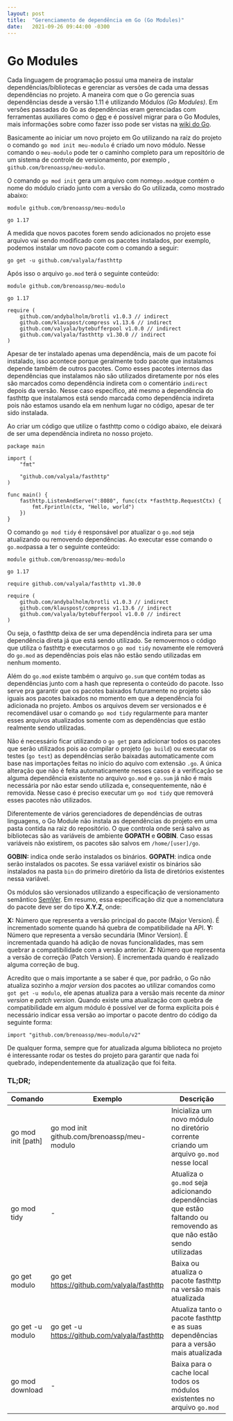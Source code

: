 ```yaml
---
layout: post
title:  "Gerenciamento de dependência em Go (Go Modules)"
date:   2021-09-26 09:44:00 -0300
---
```


# Go Modules

Cada linguagem de programação possui uma maneira de instalar dependências/bibliotecas e gerenciar as versões de cada uma dessas dependências no projeto. A maneira com que o Go gerencia suas dependências desde a versão 1.11 é utilizando Módulos *(Go Modules)*. Em versões passadas do Go as dependências eram gerenciadas com ferramentas auxiliares como o [dep](https://github.com/golang/dep) e é possível migrar para o Go Modules, mais informações sobre como fazer isso pode ser vistas na [wiki do Go](https://github.com/golang/go/wiki/Modules).

Basicamente ao iniciar um novo projeto em Go utilizando na raíz do projeto o comando `go mod init meu-modulo` é criado um novo módulo. Nesse comando o `meu-modulo` pode ter o caminho completo para um repositório de um sistema de controle de versionamento, por exemplo , `github.com/brenoassp/meu-modulo`.

O comando `go mod init` gera um arquivo com nome`go.mod`que contém o nome do módulo criado junto com a versão do Go utilizada, como mostrado abaixo:

```
module github.com/brenoassp/meu-modulo

go 1.17
```

A medida que novos pacotes forem sendo adicionados no projeto esse arquivo vai sendo modificado com os pacotes instalados, por exemplo, podemos instalar um novo pacote com o comando a seguir:

`go get -u github.com/valyala/fasthttp` 

Após isso o arquivo `go.mod` terá o seguinte conteúdo:

```
module github.com/brenoassp/meu-modulo

go 1.17

require (
	github.com/andybalholm/brotli v1.0.3 // indirect
	github.com/klauspost/compress v1.13.6 // indirect
	github.com/valyala/bytebufferpool v1.0.0 // indirect
	github.com/valyala/fasthttp v1.30.0 // indirect
)
```

Apesar de ter instalado apenas uma dependência, mais de um pacote foi instalado, isso acontece porque geralmente todo pacote que instalamos depende também de outros pacotes. Como esses pacotes internos das dependências que instalamos não são utilizados diretamente por nós eles são marcados como dependência indireta com o comentário `indirect` depois da versão. Nesse caso específico, até mesmo a dependência do fasthttp que instalamos está sendo marcada como dependência indireta pois não estamos usando ela em nenhum lugar no código, apesar de ter sido instalada.

Ao criar um código que utilize o fasthttp como o código abaixo, ele deixará de ser uma dependência indireta no nosso projeto.

```
package main

import (
	"fmt"

	"github.com/valyala/fasthttp"
)

func main() {
	fasthttp.ListenAndServe(":8080", func(ctx *fasthttp.RequestCtx) {
		fmt.Fprintln(ctx, "Hello, world")
	})
}
```

O comando `go mod tidy` é responsável por atualizar o `go.mod` seja atualizando ou removendo dependências. Ao executar esse comando o `go.mod`passa a ter o seguinte conteúdo:

```
module github.com/brenoassp/meu-modulo

go 1.17

require github.com/valyala/fasthttp v1.30.0

require (
	github.com/andybalholm/brotli v1.0.3 // indirect
	github.com/klauspost/compress v1.13.6 // indirect
	github.com/valyala/bytebufferpool v1.0.0 // indirect
)

```

Ou seja, o fasthttp deixa de ser uma dependência indireta para ser uma dependência direta já que está sendo utilizado. Se removermos o código que utiliza o fasthttp e executarmos o `go mod tidy` novamente ele removerá do `go.mod` as dependências pois elas não estão sendo utilizadas em nenhum momento.

Além do `go.mod` existe também o arquivo `go.sum` que contém todas as dependências junto com a hash que representa o conteúdo do pacote. Isso serve pra garantir que os pacotes baixados futuramente no projeto são iguais aos pacotes baixados no momento em que a dependência foi adicionada no projeto. Ambos os arquivos devem ser versionados e é recomendável usar o comando `go mod tidy` regularmente para manter esses arquivos atualizados somente com as dependências que estão realmente sendo utilizadas.

Não é necessário ficar utilizando o `go get` para adicionar todos os pacotes que serão utilizados pois ao compilar o projeto (`go build`) ou executar os testes (`go test`) as dependências serão baixadas automaticamente com base nas importações feitas no início do aquivo com extensão `.go`. A única alteração que não é feita automaticamente nesses casos é a verificação se alguma dependência existente no arquivo `go.mod` e `go.sum` já não é mais necessária por não estar sendo utilizada e, consequentemente, não é removida. Nesse caso é preciso executar um `go mod tidy` que removerá esses pacotes não utilizados.

Diferentemente de vários gerenciadores de dependências de outras linguagens, o Go Module não instala as dependências do projeto em uma pasta contida na raiz do repositório. O que controla onde será salvo as bibliotecas são as variáveis de ambiente **GOPATH** e **GOBIN**. Caso essas variáveis não existirem, os pacotes são salvos em `/home/[user]/go`.

**GOBIN:** indica onde serão instalados os binários.
**GOPATH**: indica onde serão instalados os pacotes. Se essa variável existir os binários são instalados na pasta `bin` do primeiro diretório da lista de diretórios existentes nessa variável.

Os módulos são versionados utilizando a especificação de versionamento semântico [SemVer](https://semver.org/). Em resumo, essa especificação diz que a nomenclatura do pacote deve ser do tipo **X.Y.Z**, onde:

**X:** Número que representa a versão principal do pacote (Major Version). É incrementado somente quando há quebra de compatibilidade na API.
**Y:** Número que representa a versão secundária (Minor Version). É incrementada quando há adição de novas funcionalidades, mas sem quebrar a compatibilidade com a versão anterior.
**Z:** Número que representa a versão de correção (Patch Version). É incrementada quando é realizado alguma correção de bug.

Acredito que o mais importante a se saber é que, por padrão, o Go não atualiza sozinho a *major version* dos pacotes ao utilizar comandos como `got get -u modulo`, ele apenas atualiza para a versão mais recente da *minor version* e *patch version*. Quando existe uma atualização com quebra de compatibilidade em algum módulo é possível ver de forma explícita pois é necessário indicar essa versão ao importar o pacote dentro do código da seguinte forma:

```
import "github.com/brenoassp/meu-modulo/v2"
```

De qualquer forma, sempre que for atualizada alguma biblioteca no projeto é interessante rodar os testes do projeto para garantir que nada foi quebrado, independentemente da atualização que foi feita.

### TL;DR;

|Comando|Exemplo|Descrição
|---|---|---
|go mod init \[path\]| go mod init github.com/brenoassp/meu-modulo | Inicializa um novo módulo no diretório corrente criando um arquivo `go.mod` nesse local
|go mod tidy| - | Atualiza o `go.mod` seja adicionando dependências que estão faltando ou removendo as que não estão sendo utilizadas
|go get modulo|go get https://github.com/valyala/fasthttp|Baixa ou atualiza o pacote fasthttp na versão mais atualizada
|go get -u modulo|go get -u https://github.com/valyala/fasthttp|Atualiza tanto o pacote fasthttp e as suas dependências para a versão mais atualizada
|go mod download| - | Baixa para o cache local todos os módulos existentes no arquivo `go.mod`